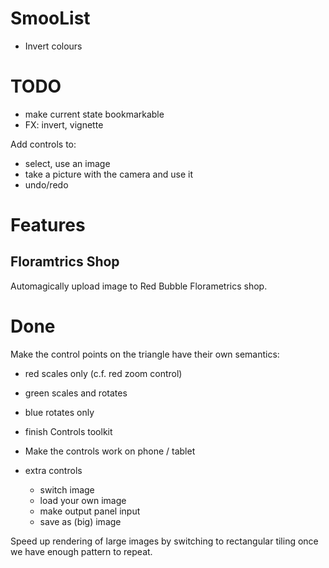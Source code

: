 # SmooList

* Invert colours

# TODO

* make current state bookmarkable
* FX: invert, vignette

Add controls to:

* select, use an image
* take a picture with the camera and use it
* undo/redo

# Features

## Floramtrics Shop

Automagically upload image to Red Bubble Florametrics shop.

# Done

Make the control points on the triangle have their own semantics:

* red scales only (c.f. red zoom control)
* green scales and rotates
* blue rotates only

* finish Controls toolkit
* Make the controls work on phone / tablet

* extra controls
  * switch image
  * load your own image
  * make output panel input
  * save as (big) image

Speed up rendering of large images by switching to rectangular tiling
once we have enough pattern to repeat.
